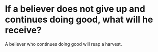 # If a believer does not give up and continues doing good, what will he receive?

A believer who continues doing good will reap a harvest.
